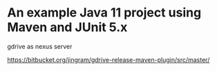 # An example Java 11 project using Maven and JUnit 5.x

gdrive as nexus server

https://bitbucket.org/jingram/gdrive-release-maven-plugin/src/master/
